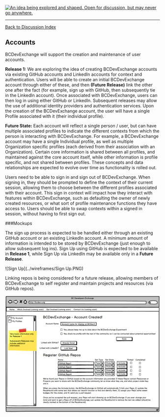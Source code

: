 <a rel="research" href="https://github.com/BCDevExchange/docs/blob/master/discussion/projectstates.md"><img alt="An idea being explored and shaped. Open for discussion, but may never go anywhere." style="border-width:0" src="https://img.shields.io/badge/BCDevExchange-Research-red.svg" title="An idea being explored and shaped. Open for discussion, but may never go anywhere." /></a>

---
[Back to Discussion Index](../discussion_index.md)

## Accounts
BCDevExchange will support the creation and maintenance of user accounts. 

**Release 1:** We are exploring the idea of creating BCDevExchange accounts via existing GitHub accounts and LinkedIn accounts for context and authentication. Users will be able to create an initial BCDevExchange account through either of these, and then **(Future Release)** link the other one after the fact (for example, sign up with GitHub, then subsequently tie in the LinkedIn account). Once associated with BCDevExchange, users can then log in using either GitHub or LinkedIn. Subsequent releases may allow the use of additional identity providers and authentication services. Upon the creation of the BCDevExchange account, the user will have a single Profile associated with it (their individual profile).

**Future State:** Each account will reflect a single person / user, but can have multiple associated profiles to indicate the different contexts from which the person is interacting with BCDevExchange. For example, a BCDevExchange account may have a single Individual profile, as well as multiple Organization specific profiles (each derived from their association with an Organization). Certain core information is shared between all profiles, and maintained against the core account itself, while other information is profile specific, and not shared between profiles. These concepts and data relationships are expected to evolve  over time as functionality is rolled out. 

Users need to be able to sign in and sign out of BCDevExchange. When signing in, they should be prompted to define the context of their current session, allowing them to choose between the different profiles associated with their account. This sign in context will impact how they interact with features within BCDevExchange, such as defaulting the owner of newly created resources, or what sort of profile maintenance functions they have access to. Users should be able to swap contexts within a signed in session, without having to first sign out.

###Mockups

The sign up process is expected to be handled either through an existing GitHub account or an existing LinkedIn account. A minimum amount of information is intended to be stored by BCDevExchange (just enough to allow subsequent log ins). Sign Up using GitHub is expected to be available in **Release 1**, while Sign Up via LinkedIn may be available only in a **Future Release**.   

![Sign Up](../wireframes/Sign Up.PNG)

Linking repos is being considered for a future release, allowing members of BCDevExchange to self register and maintain projects and resources (via GitHub repos).

![Accounts](../wireframes/Account.PNG)


